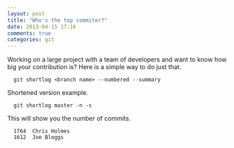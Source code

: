 ```yaml
---
layout: post
title: "Who's the top commiter?"
date: 2013-04-15 17:16
comments: true
categories: git
---
```


Working on a large project with a team of developers and want to know how big your contribution is? Here is a simple way to do just that.

```
  git shortlog <branch name> --numbered --summary
```

Shortened version example.

```
  git shortlog master -n -s
```

This will show you the number of commits.

```
  1764  Chris Holmes
  1612  Joe Bloggs
```
